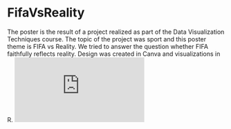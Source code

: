 # FifaVsReality
The poster is the result of a project realized as part of the Data Visualization Techniques course. The topic of the project was sport and this poster theme is FIFA vs Reality. We tried to answer the question whether FIFA faithfully reflects reality. Design was created in Canva and visualizations in R.
![Test Image 8](https://github.com/wozniakw2002/FifaVsReality/blob/main/Poster.pdf)
